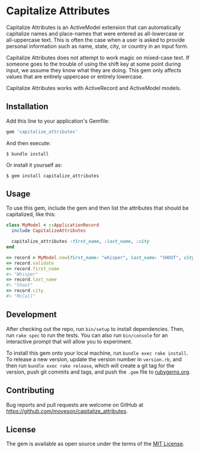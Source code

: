 # Capitalize Attributes

Capitalize Attributes is an ActiveModel extension that can automatically capitalize names and place-names that were entered as all-lowercase or all-uppercase text. This is often the case when a user is asked to provide personal information such as name, state, city, or country in an input form.

Capitalize Attributes does not attempt to work magic on mixed-case text. If someone goes to the trouble of using the shift key at some point during input, we assume they know what they are doing. This gem only affects values that are entirely uppercase or entirely lowercase.

Capitalize Attributes works with ActiveRecord and ActiveModel models.

## Installation

Add this line to your application's Gemfile:

```ruby
gem 'capitalize_attributes'
```

And then execute:

    $ bundle install

Or install it yourself as:

    $ gem install capitalize_attributes

## Usage

To use this gem, include the gem and then list the attributes that should be capitalized, like this:

```ruby
class MyModel < ::ApplicationRecord
  include CapitalizeAttributes

  capitalize_attributes :first_name, :last_name, :city
end

=> record = MyModel.new(first_name: "whisper", last_name: "SHOUT", city: "McCall")
=> record.validate
=> record.first_name
#> "Whisper"
=> record.last_name
#> "Shout"
=> record.city
#> "McCall"
```

## Development

After checking out the repo, run `bin/setup` to install dependencies. Then, run `rake spec` to run the tests. You can also run `bin/console` for an interactive prompt that will allow you to experiment.

To install this gem onto your local machine, run `bundle exec rake install`. To release a new version, update the version number in `version.rb`, and then run `bundle exec rake release`, which will create a git tag for the version, push git commits and tags, and push the `.gem` file to [rubygems.org](https://rubygems.org).

## Contributing

Bug reports and pull requests are welcome on GitHub at https://github.com/moveson/capitalize_attributes.

## License

The gem is available as open source under the terms of the [MIT License](https://opensource.org/licenses/MIT).
